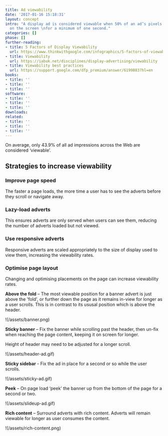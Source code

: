 ```yaml
---
title: Ad viewability
date: '2017-01-16 15:18:31'
layout: concept
intro: "A display ad is considered viewable when 50% of an ad’s pixels are in view
  on the screen \nfor a minimum of one second."
categories: []
phase: []
further-reading:
- title: 5 Factors of Display Viewability
  url: https://www.thinkwithgoogle.com/infographics/5-factors-of-viewability.html
- title: Viewability
  url: https://iabuk.net/disciplines/display-advertising/viewability
- title: Viewability best practices
  url: https://support.google.com/dfp_premium/answer/6199883?hl=en
books:
- title: ''
- title: ''
- title: ''
software:
- title: ''
- title: ''
- title: ''
downloads: 
related:
- title: ''
- title: ''
- title: ''
---
```

On average, only 43.9% of all ad impressions across the Web are considered ‘viewable’.

## Strategies to increase viewability

### Improve page speed

The faster a page loads, the more time a user has to see the adverts before they scroll or navigate away.

### Lazy-load adverts

This ensures adverts are only served when users can see them, reducing the number of adverts loaded but not viewed.

### Use responsive adverts

Responsive adverts are scaled appropriately to the size of display used to view them, increasing the viewability rates.

### Optimise page layout

Changing and optimising placements on the page can increase viewability rates.

**Above the fold** – The most viewable position for a banner advert is just above the 'fold', or further down the page as it remains in-view for longer as a user scrolls. This is in contrast to its ususal  position which is above the header.

!(/assets/banner.png)

**Sticky banner** – Fix the banner while scrolling past the header, then un-fix when reaching the page content, keeping it on screen for longer.

Height of header may need to be adjusted for a longer scroll.

!(/assets/header-ad.gif)

**Sticky sidebar** - Fix the ad in place for a second or so while the user scrolls.

!(/assets/sticky-ad.gif)

**Peek** – On page load ‘peek’ the banner up from the bottom of the page for a second or two.

!(/assets/slideup-ad.gif)

**Rich content** – Surround adverts with rich content. Adverts will remain viewable for longer as user consumes the content.

!(/assets/rich-content.png)